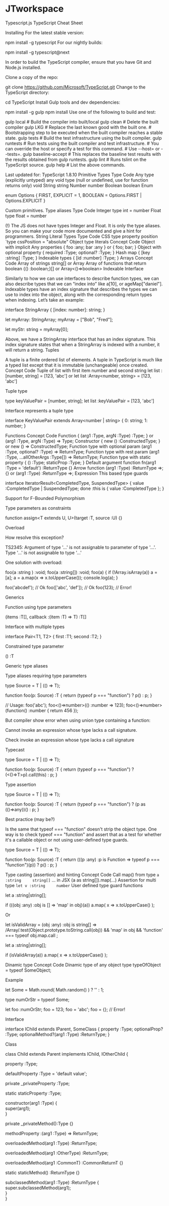 # JTworkspace
Typescript.js
TypeScript Cheat Sheet

Installing
For the latest stable version:

npm install -g typescript
For our nightly builds:

npm install -g typescript@next

In order to build the TypeScript compiler, ensure that you have Git and Node.js installed.

Clone a copy of the repo:

git clone https://github.com/Microsoft/TypeScript.git
Change to the TypeScript directory:

cd TypeScript
Install Gulp tools and dev dependencies:

npm install -g gulp
npm install
Use one of the following to build and test:

gulp local            # Build the compiler into built/local
gulp clean            # Delete the built compiler
gulp LKG              # Replace the last known good with the built one.
                      # Bootstrapping step to be executed when the built compiler reaches a stable state.
gulp tests            # Build the test infrastructure using the built compiler.
gulp runtests         # Run tests using the built compiler and test infrastructure.
                      # You can override the host or specify a test for this command.
                      # Use --host=<hostName> or --tests=<testPath>.
gulp baseline-accept  # This replaces the baseline test results with the results obtained from gulp runtests.
gulp lint             # Runs tslint on the TypeScript source.
gulp help             # List the above commands.

Last updated for: TypeScript 1.8.10
Primitive Types
Type 	Code
Any type (explicitly untyped) 	any
void type (null or undefined, use for function returns only) 	void
String 	string
Number 	number
Boolean 	boolean
Enum

enum Options {
    FIRST,
    EXPLICIT = 1,
    BOOLEAN = Options.FIRST | Options.EXPLICIT
}

Custom primitives. Type aliases
Type 	Code
Integer 	type int = number
Float 	type float = number

(!) The JS does not have types Integer and Float. It is only the type aliases. So you can make your code more documented and give a hint for programmers.
String Literal Types
Type 	Code
CSS type property position 	`type cssPosition = "absolute"
Object type literals
Concept 	Code
Object with implicit Any properties 	{ foo :any; bar :any } or { foo; bar; }
Object with optional property 	{ required :Type; optional? :Type; }
Hash map 	{ [key :string] :Type; }
Indexable types 	{ [id :number] :Type; }
Arrays
Concept 	Code
Array of strings 	string[] or Array<string>
Array of functions that return boolean 	{() :boolean;}[] or Array<()=>boolean>
Indexable Interface

Similarly to how we can use interfaces to describe function types, we can also describe types that we can “index into” like a[10], or ageMap["daniel"]. Indexable types have an index signature that describes the types we can use to index into the object, along with the corresponding return types when indexing. Let’s take an example:

interface StringArray {
    [index: number]: string;
}

let myArray: StringArray;
myArray = ["Bob", "Fred"];

let myStr: string = myArray[0];

Above, we have a StringArray interface that has an index signature. This index signature states that when a StringArray is indexed with a number, it will return a string.
Tuples

A tuple is a finite ordered list of elements. A tuple in TypeScript is much like a typed list except that it is immutable (unchangeable) once created.
Concept 	Code
Tuple of list with first item number and second string 	let list :[number, string] = [123, 'abc']
or 	let list :Array<number, string> = [123, 'abc']

Tuple type

type keyValuePair = [number, string];
let list :keyValuePair = [123, 'abc']

Interface represents a tuple type

interface KeyValuePair extends Array<number | string> { 0: string; 1: number; }

Functions
Concept 	Code
Function 	{ (arg1 :Type, argN :Type) :Type; } or (arg1 :Type, argN :Type) => Type;
Constructor 	{ new () :ConstructedType; } or new () => ConstructedType;
Function type with optional param 	(arg1 :Type, optional? :Type) => ReturnType;
Function type with rest param 	(arg1 :Type, ...allOtherArgs :Type[]) => ReturnType;
Function type with static property 	{ () :Type; staticProp :Type; }
Default argument 	function fn(arg1 :Type = 'default') :ReturnType {}
Arrow function 	(arg1 :Type) :ReturnType =>; {} or (arg1 :Type) :ReturnType =>; Expression
This based type guards

interface IteratorResult<CompletedType, SuspendedType> {
    value :CompletedType | SuspendedType;
    done :this is { value :CompletedType };
}

Support for F-Bounded Polymorphism

Type parameters as constraints

function assign<T extends U, U>(target :T, source :U) {}

Overload

How resolve this exception?

TS2345: Argument of type '...' is not assignable to parameter of type '...'. Type '...' is not assignable to type '...'

One solution with overload:

foo(a :string  ) :void;
foo(a :string[]) :void;
foo(a) {
	if (!Array.isArray(a)) a = [a];
	a = a.map(x => x.toUpperCase());
	console.log(a);
}

foo('abcdef'); // Ok
foo(['abc', 'def']); // Ok
foo(123); // Error!

Generics

Function using type parameters

<T>(items :T[], callback :(item :T) => T) :T[]

Interface with multiple types

interface Pair<T1, T2> {
   first :T1;
   second :T2;
}

Constrained type parameter

<T extends ConstrainedType>() :T

Generic type aliases

Type aliases requiring type parameters

type Source<T> = T | (() => T);

function foo<T>(p: Source<T>) :T {
   return (typeof p === "function") ? p() : p;
}

// Usage:
foo<string>('abc');
foo<()=>number>(() :number => 123);
foo<()=>number>(function() :number { return 456 });

But compiler show error when using union type containing a function:

Cannot invoke an expression whose type lacks a call signature.

Check invoke an expression whose type lacks a call signature

Typecast

type Source<T> = T | (() => T);

function foo<T>(p: Source<T>) :T {
   return (typeof p === "function") ? (<()=>T>p).call(this) : p;
}

Type assertion

type Source<T> = T | (() => T);

function foo<T>(p: Source<T>) :T {
   return (typeof p === "function") ? (p as (()=>any))() : p;
}

Best practice (may be?)

Is the same that typeof === "function" doesn't strip the object type. One way is to check typeof === "function" and assert that as a test for whether it's a callable object or not using user-defined type guards.

type Source<T> = T | (() => T);

function foo<T>(p: Source<T>) :T {
   return (((p :any) :p is Function => typeof p === "function")(p)) ? p() : p;
}

Type casting (assertion) and hinting
Concept 	Code
Call map() from type `a :string 	string[]`
... in JSX 	(a as string[]).map(...)
Assertion for multi type `let v :string 	number`
User defined type guard functions

let a :string|string[];

if (((obj :any) :obj is [] => 'map' in obj)(a))
    a.map( x => x.toUpperCase() );

Or

let isValidArray = (obj :any) :obj is string[] =>
		/Array/.test(Object.prototype.toString.call(obj))
		&& 'map' in obj
		&& 'function' === typeof obj.map.call
	;


let a :string|string[];

if (isValidArray(a))
	a.map( x => x.toUpperCase() );

Dinamic type
Concept 	Code
Dinamic type of any object 	type typeOfObject = typeof SomeObject;

Example

let Some = Math.round( Math.random() ) ? '' : 1;

type numOrStr = typeof Some;

let foo :numOrStr;
foo = 123;
foo = 'abc';
foo = {}; // Error!

Interface

 interface IChild extends IParent, SomeClass {
     property :Type;
     optionalProp? :Type;
     optionalMethod?(arg1 :Type) :ReturnType;
 }

Class

 class Child extends Parent implements IChild, IOtherChild {

   property :Type;

   defaultProperty :Type = 'default value';      

   private _privateProperty :Type;      

   static staticProperty :Type;      

   constructor(arg1 :Type) {      
        super(arg1);      
   }      

   private _privateMethod():Type {}      

   methodProperty :(arg1 :Type) => ReturnType;      

   overloadedMethod(arg1 :Type) :ReturnType;      

   overloadedMethod(arg1 :OtherType) :ReturnType;      

   overloadedMethod(arg1 :CommonT) :CommonReturnT {}      

   static staticMethod() :ReturnType {}      

   subclassedMethod(arg1 :Type) :ReturnType {      
      super.subclassedMethod(arg1);      
   }      
 } 
